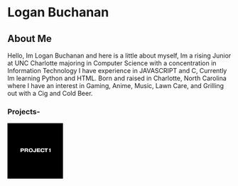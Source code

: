 # Logan Buchanan
## About Me
Hello, Im Logan Buchanan and here is a little about myself,
Im a rising Junior at UNC Charlotte majoring in Computer Science
with a concentration in Information Technology
I have experience in JAVASCRIPT and C, Currently Im learning
Python and HTML.
Born and raised in Charlotte, North Carolina where I have an
interest in Gaming, Anime, Music, Lawn Care, and Grilling out
with a Cig and Cold Beer.

### Projects-

<a href="https://github.com/LoganBuchanan/LoganBuchanan.github.io/blob/main/Heart_Attack_Risk(1).ipynb"><img src="project1.jpg" alt="Link project." style="width:125px;height:125px;"></a>


